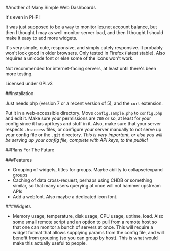 #Another of Many Simple Web Dashboards

It's even in PHP!

It was just supposed to be a way to monitor les.net account balance, but then I thought I may as well monitor server load, and then I thought I should make it easy to add more widgets.

It's very simple, cute, responsive, and simply cutely responsive. It probably won't look good in older browsers. Only tested in Firefox (latest stable). Also requires a unicode font or else some of the icons won't work.

Not recommended for internet-facing servers, at least until there's been more testing.

Licensed under GPLv3

##Installation

Just needs php (version 7 or a recent version of 5), and the `curl` extension.

Put it in a web-accessible directory. Move `config.sample.php` to `config.php` and edit it. Make sure your permissions are `700` or so, at least for your config since it has api keys and stuff in it. Also, make sure that your server respects `.htaccess` files, or configure your server manually to not serve up your config file or the `.git` directory. *This is very important, or else you will be serving up your config file, complete with API keys, to the public!*

##Plans For The Future

###Features

- Grouping of widgets, titles for groups. Maybe ability to collapse/expand groups
- Caching of data cross-request, perhaps using CHDB or something similar, so that many users querying at once will not hammer upstream APIs
- Add a webfont. Also maybe a dedicated icon font.

###Widgets

- Memory usage, temperature, disk usage, CPU usage, uptime, load. Also some small remote script and an option to pull from a remote host so that one can monitor a bunch of servers at once. This will require a widget format that allows supplying params from the config file, and will benefit from grouping (so you can group by host). This is what would make this actually useful to people.
